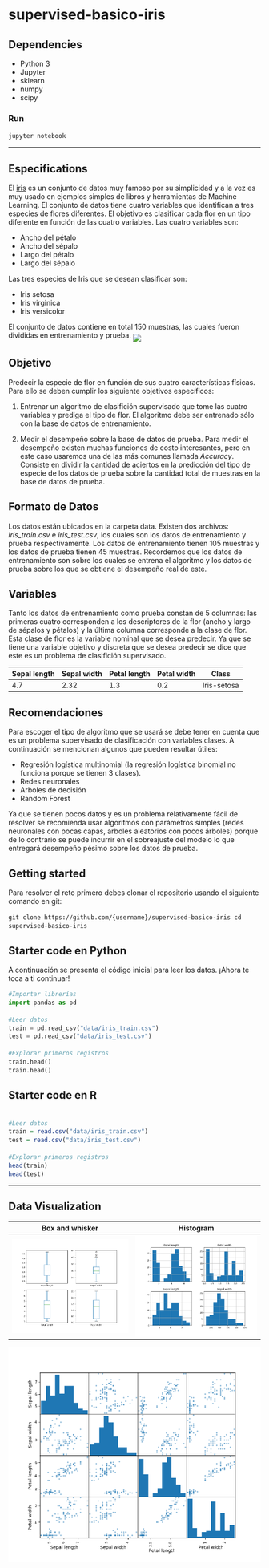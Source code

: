 # supervised-basico-iris

## Dependencies

* Python 3
* Jupyter
* sklearn
* numpy
* scipy

### Run

```bash
jupyter notebook
```
___

## Especifications

El [iris](https://es.wikipedia.org/wiki/Iris_flor_conjunto_de_datos) es un conjunto de datos muy famoso por su simplicidad y a la vez es muy usado en ejemplos simples de libros y herramientas de Machine Learning. El conjunto de datos tiene cuatro variables que identifican a tres especies de flores diferentes. El objetivo es clasificar cada flor en un tipo diferente en función de las cuatro variables. Las cuatro variables son:

* Ancho del pétalo
* Ancho del sépalo
* Largo del pétalo
* Largo del sépalo

Las tres especies de Iris que se desean clasificar son:

* Iris setosa
* Iris virginica
* Iris versicolor

El conjunto de datos contiene en total 150 muestras, las cuales fueron divididas en entrenamiento y prueba.
<img src="https://schreinersirisgardens.files.wordpress.com/2015/10/nanmingcontest-nodroplets-yy63-a-8.jpg" width="200" align="middle" >

## Objetivo

Predecir la especie de flor en función de sus cuatro características físicas. Para ello se deben cumplir los siguiente objetivos específicos:

1. Entrenar un algoritmo de clasifición supervisado que tome las cuatro variables y prediga el tipo de flor. El algoritmo debe ser entrenado sólo con la base de datos de entrenamiento. 

2. Medir el desempeño sobre la base de datos de prueba. Para medir el desempeño existen muchas funciones de costo interesantes, pero en este caso usaremos una de las más comunes llamada *Accuracy*. Consiste en dividir la cantidad de aciertos en la predicción del tipo de especie de los datos de prueba sobre la cantidad total de muestras en la base de datos de prueba.

## Formato de Datos

Los datos están ubicados en la carpeta data. Existen dos archivos: *iris_train.csv* e *iris_test.csv*, los cuales son los datos de entrenamiento y prueba respectivamente. Los datos de entrenamiento tienen 105 muestras y los datos de prueba tienen 45 muestras. Recordemos que los datos de entrenamiento son sobre los cuales se entrena el algoritmo y los datos de prueba sobre los que se obtiene el desempeño real de este.

## Variables

Tanto los datos de entrenamiento como prueba constan de 5 columnas: las primeras cuatro corresponden a los descriptores de la flor (ancho y largo de sépalos y pétalos) y la última columna corresponde a la clase de flor. Esta clase de flor es la variable nominal que se desea predecir. Ya que se tiene una variable objetivo y discreta que se desea predecir se dice que este es un problema de clasifición supervisado. 

Sepal length | Sepal width | Petal length | Petal width | Class |
---------|----------------|---------|------------|----------------|
4.7 | 2.32 | 1.3 |0.2 | Iris-setosa |

## Recomendaciones

Para escoger el tipo de algoritmo que se usará se debe tener en cuenta que es un problema supervisado de clasificación con variables clases. A continuación se mencionan algunos que pueden resultar útiles:

- Regresión logística multinomial (la regresión logística binomial no funciona porque se tienen 3 clases).
- Redes neuronales
- Arboles de decisión
- Random Forest

Ya que se tienen pocos datos y es un problema relativamente fácil de resolver se recomienda usar algoritmos con parámetros simples (redes neuronales con pocas capas, arboles aleatorios con pocos árboles) porque de lo contrario se puede incurrir en el sobreajuste del modelo lo que entregará desempeño pésimo sobre los datos de prueba.

## Getting started

Para resolver el reto primero debes clonar el repositorio usando el siguiente comando en git:

`git clone https://github.com/{username}/supervised-basico-iris
cd supervised-basico-iris `

## Starter code en Python

A continuación se presenta el código inicial para leer los datos. ¡Ahora te toca a ti continuar!

```python
#Importar librerías
import pandas as pd

#Leer datos
train = pd.read_csv("data/iris_train.csv")
test = pd.read_csv("data/iris_test.csv")

#Explorar primeros registros
train.head()
train.head()

```
## Starter code en R

``` R

#Leer datos
train = read.csv("data/iris_train.csv")
test = read.csv("data/iris_test.csv")

#Explorar primeros registros
head(train)
head(test)
```

___

## Data Visualization

| Box and whisker | Histogram |
|--|-----------|
| ![Box and whisker plot](./data/img/BoxWhisker.png) | ![Histogram plot](./data/img/histogram.png) |

![Scatter plot](./data/img/Scatter.png) 